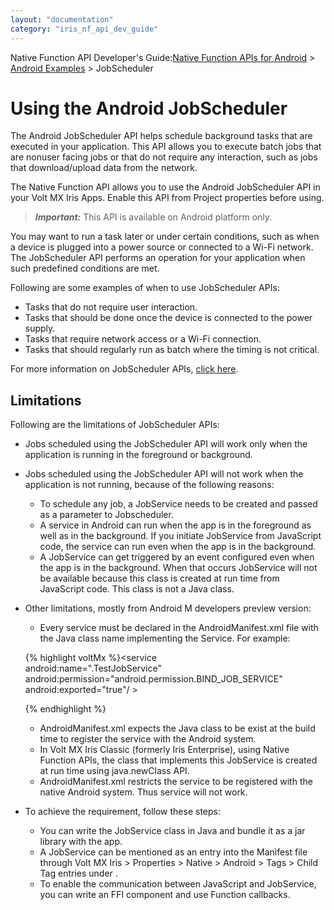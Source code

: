 ```yaml
---
layout: "documentation"
category: "iris_nf_api_dev_guide"
---
```

                           

Native Function API Developer's Guide:[Native Function APIs for Android](native_function_apis_for_android.html) > [Android Examples](android_examples.html) > JobScheduler

Using the Android JobScheduler
==============================

The Android JobScheduler API helps schedule background tasks that are executed in your application. This API allows you to execute batch jobs that are nonuser facing jobs or that do not require any interaction, such as jobs that download/upload data from the network.

The Native Function API allows you to use the Android JobScheduler API in your Volt MX Iris Apps. Enable this API from Project properties before using.

> **_Important:_** This API is available on Android platform only.

You may want to run a task later or under certain conditions, such as when a device is plugged into a power source or connected to a Wi-Fi network. The JobScheduler API performs an operation for your application when such predefined conditions are met.

Following are some examples of when to use JobScheduler APIs:

*   Tasks that do not require user interaction.
*   Tasks that should be done once the device is connected to the power supply.
*   Tasks that require network access or a Wi-Fi connection.
*   Tasks that should regularly run as batch where the timing is not critical.

For more information on JobScheduler APIs, [click here](https://developer.android.com/reference/android/app/job/JobScheduler.html).

Limitations
-----------

Following are the limitations of JobScheduler APIs:

*   Jobs scheduled using the JobScheduler API will work only when the application is running in the foreground or background.
*   Jobs scheduled using the JobScheduler API will not work when the application is not running, because of the following reasons:
    *   To schedule any job, a JobService needs to be created and passed as a parameter to Jobscheduler.
    *   A service in Android can run when the app is in the foreground as well as in the background. If you initiate JobService from JavaScript code, the service can run even when the app is in the background.
    *   A JobService can get triggered by an event configured even when the app is in the background. When that occurs JobService will not be available because this class is created at run time from JavaScript code. This class is not a Java class.
*   Other limitations, mostly from Android M developers preview version:
    
    *   Every service must be declared in the AndroidManifest.xml file with the Java class name implementing the Service. For example:
    
    {% highlight voltMx %}<service  
    android:name="<packagename>.TestJobService"  
    android:permission="android.permission.BIND_JOB_SERVICE"  
    android:exported="true"/ >  
    
    {% endhighlight %}
    *   AndroidManifest.xml expects the Java class to be exist at the build time to register the service with the Android system.
    *   In Volt MX Iris Classic (formerly Iris Enterprise), using Native Function APIs, the class that implements this JobService is created at run time using java.newClass API.
    *   AndroidManifest.xml restricts the service to be registered with the native Android system. Thus service will not work.
*   To achieve the requirement, follow these steps:
    *   You can write the JobService class in Java and bundle it as a jar library with the app.
    *   A JobService can be mentioned as an entry into the Manifest file through Volt MX Iris > Properties > Native > Android > Tags > Child Tag entries under <application>.
    *   To enable the communication between JavaScript and JobService, you can write an FFI component and use Function callbacks.
